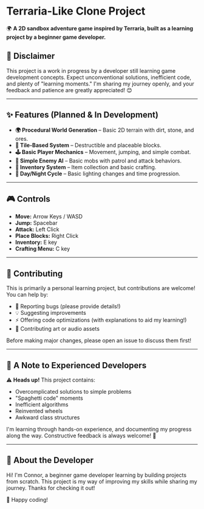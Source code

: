 # Terraria-Like Clone Project

🌍 **A 2D sandbox adventure game inspired by Terraria, built as a learning project by a beginner game developer.**

## 🚧 Disclaimer
This project is a work in progress by a developer still learning game development concepts. Expect unconventional solutions, inefficient code, and plenty of "learning moments." I'm sharing my journey openly, and your feedback and patience are greatly appreciated! 😊

---

## ✨ Features (Planned & In Development)
- **🌍 Procedural World Generation** – Basic 2D terrain with dirt, stone, and ores.
- **🔲 Tile-Based System** – Destructible and placeable blocks.
- **🕹️ Basic Player Mechanics** – Movement, jumping, and simple combat.
- **👾 Simple Enemy AI** – Basic mobs with patrol and attack behaviors.
- **🎒 Inventory System** – Item collection and basic crafting.
- **🌙 Day/Night Cycle** – Basic lighting changes and time progression.

---

## 🎮 Controls
- **Move:** Arrow Keys / WASD
- **Jump:** Spacebar
- **Attack:** Left Click
- **Place Blocks:** Right Click
- **Inventory:** E key
- **Crafting Menu:** C key

---

## 🤝 Contributing
This is primarily a personal learning project, but contributions are welcome! You can help by:
- 🐛 Reporting bugs (please provide details!)
- 💡 Suggesting improvements
- ⚡ Offering code optimizations (with explanations to aid my learning!)
- 🎨 Contributing art or audio assets

Before making major changes, please open an issue to discuss them first!

---

## 📢 A Note to Experienced Developers
⚠️ **Heads up!** This project contains:
- Overcomplicated solutions to simple problems
- "Spaghetti code" moments
- Inefficient algorithms
- Reinvented wheels
- Awkward class structures

I'm learning through hands-on experience, and documenting my progress along the way. Constructive feedback is always welcome! 🙌

---

## 👋 About the Developer
Hi! I'm Connor, a beginner game developer learning by building projects from scratch. This project is my way of improving my skills while sharing my journey. Thanks for checking it out!

🚀 Happy coding!

